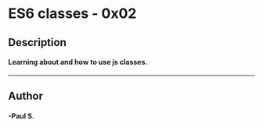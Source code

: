 # ES6 classes - 0x02
## Description 
#### Learning about and how to use js classes.
 --- 
## Author 
#### -Paul S.